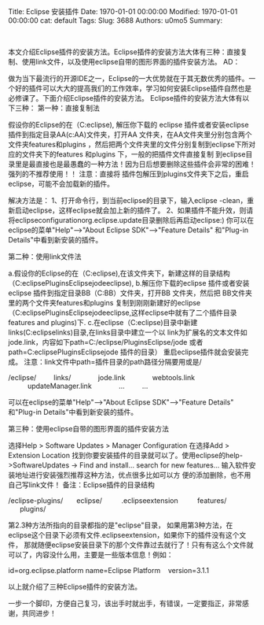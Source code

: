 Title: Eclipse 安装插件
Date: 1970-01-01 00:00:00
Modified: 1970-01-01 00:00:00
cat: default
Tags: 
Slug: 3688
Authors: u0mo5 
Summary: 

 



本文介绍Eclipse插件的安装方法。Eclipse插件的安装方法大体有三种：直接复制、使用link文件，以及使用eclipse自带的图形界面的插件安装方法。
AD：

做为当下最流行的开源IDE之一，Eclipse的一大优势就在于其无数优秀的插件。一个好的插件可以大大的提高我们的工作效率，学习如何安装Eclipse插件自然也是必修课了。下面介绍Eclipse插件的安装方法。
Eclipse插件的安装方法大体有以下三种：
第一种：直接复制法

假设你的Eclipse的在（C:eclipse), 解压你下载的 eclipse 插件或者安装eclipse 插件到指定目录AA(c:AA)文件夹，打开AA 文件夹，在AA文件夹里分别包含两个文件夹features和plugins ，然后把两个文件夹里的文件分别复制到eclipse下所对应的文件夹下的features 和plugins 下，一般的把插件文件直接复制 到eclipse目录里是最直接也是最愚蠢的一种方法！因为日后想要删除这些插件会非常的困难！强列的不推荐使用！！
注意：直接将 插件包解压到plugins文件夹下之后，重启eclipse，可能不会加载新的插件。


解决方法是：
1、打开命令行，到当前eclipse的目录下，输入eclipse -clean，重新启动eclipse，这样eclipse就会加上新的插件了。
2、如果插件不能升效，则请将eclipseconfigurationorg.eclipse.update目录删除后再启动eclipse:)
你可以在eclipse的菜单"Help"--&gt;"About Eclipse SDK"--&gt;"Feature Details" 和"Plug-in Details"中看到新安装的插件。

第二种：使用link文件法

a.假设你的Eclipse的在（C:eclipse),在该文件夹下，新建这样的目录结构（C:eclipsePluginsEclipsejodeeclipse),
b.解压你下载的eclipse 插件或者安装eclipse 插件到指定目录BB（C:BB）文件夹，打开BB 文件夹，然后把 BB文件夹里的两个文件夹features和plugins 复制到刚刚新建好的eclipse （C:eclipsePluginsEclipsejodeeclipse,这样eclipse中就有了二个插件目录features and plugins)下.
c.在eclipse（C:eclipse)目录中新建links(C:eclipselinks)目录,在links目录中建立一个以 link为扩展名的文本文件如jode.link，内容如下path=C:/eclipse/PluginsEclipse/jode 或者 path=C:eclipsePluginsEclipsejode 插件的目录）
重启eclipse插件就会安装完成。
注意：link文件中path=插件目录的path路径分隔要用或是/


/eclipse/   
     links/   
          jode.link   
          webtools.link   
          updateManager.link   
          ...   
     ...   


可以在eclipse的菜单"Help"--&gt;"About Eclipse SDK"--&gt;"Feature Details" 和"Plug-in Details"中看到新安装的插件。

第三种：使用eclipse自带的图形界面的插件安装方法

选择Help &gt; Software Updates &gt; Manager Configuration 在选择Add &gt; Extension Location 找到你要安装插件的目录就可以了。使用eclipse的help-&gt;SoftwareUpdates -&gt;
Find and install... search for new features... 输入软件安装地址进行安装强烈推荐这种方法，优点很多比如可以方
便的添加删除，也不用自己写link文件！
备注：Eclipse插件的目录结构



/eclipse-plugins/   
   eclipse/   
      .eclipseextension   
      features/   
      plugins/   
 



第2.3种方法所指向的目录都指的是"eclipse"目录，
如果用第3种方法，在eclipse这个目录下必须有文件.eclipseextension，如果你下的插件没有这个文件， 那就随便eclipse安装目录下的那个文件靠过去就行了！只有有这么个文件就可以了，内容没什么用，主要是一些版本信息！例如：



id=org.eclipse.platform name=Eclipse Platform   
version=3.1.1   




以上就介绍了三种Eclipse插件的安装方法。




一步一个脚印，方便自己复习，该出手时就出手，有错误，一定要指正，非常感谢，共同进步！


